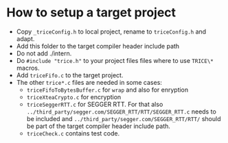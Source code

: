 # How to setup a target project

- Copy `_triceConfig.h` to local project, rename to `triceConfig.h` and adapt.
- Add this folder to the target compiler header include path
- Do not add ./intern.
- Do `#include "trice.h"` to your project files files where to use `TRICE\*` macros.
- Add `triceFifo.c` to the target project.
- The other `trice*.c` files are needed in some cases:
  - `triceFifoToBytesBuffer.c` for `wrap` and also for enryption
  - `triceXteaCrypto.c` for encryption
  - `triceSeggerRTT.c` for SEGGER RTT. For that also `../third_party/segger.com/SEGGER_RTT/RTT/SEGGER_RTT.c` needs to be included and `../third_party/segger.com/SEGGER_RTT/RTT/` should be part of the target compiler header include path.
  - `triceCheck.c` contains test code.
